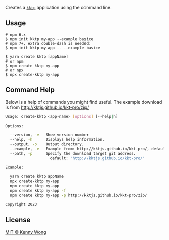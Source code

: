 Creates a [`kktp`](https://github.com/kktjs/kktp-pro) application using the command line.

## Usage

```shell
# npm 6.x
$ npm init kktp my-app --example basice
# npm 7+, extra double-dash is needed:
$ npm init kktp my-app -- --example basice

$ yarn create kktp [appName]
# or npm
$ npm create kktp my-app
# or npx
$ npx create-kktp my-app
```

## Command Help

Below is a help of commands you might find useful. The example download is from http://kktjs.github.io/kkt-pro/zip/

```bash
Usage: create-kktp <app-name> [options] [--help|h]

Options:

  --version, -v   Show version number
  --help, -h      Displays help information.
  --output, -o    Output directory.
  --example, -e   Example from: http://kktjs.github.io/kkt-pro/, default: "auto-routes"
  --path, -p      Specify the download target git address.
                    default: "http://kktjs.github.io/kkt-pro/"

Example:

  yarn create kktp appName
  npx create-kktp my-app
  npm create kktp my-app
  npm create kktp my-app -f
  npm create kktp my-app -p http://kktjs.github.io/kkt-pro/zip/

Copyright 2023
```

## License

[MIT © Kenny Wong](https://github.com/jaywcjlove)
